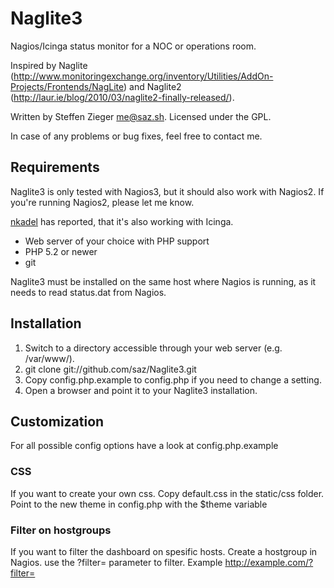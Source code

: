 Naglite3
========

Nagios/Icinga status monitor for a NOC or operations room.

Inspired by Naglite (http://www.monitoringexchange.org/inventory/Utilities/AddOn-Projects/Frontends/NagLite)
and Naglite2 (http://laur.ie/blog/2010/03/naglite2-finally-released/).

Written by Steffen Zieger <me@saz.sh>.
Licensed under the GPL.

In case of any problems or bug fixes, feel free to contact me.

Requirements
------------

Naglite3 is only tested with Nagios3, but it should also work with Nagios2.
If you're running Nagios2, please let me know.

[nkadel](https://github.com/nkadel) has reported, that it's also working with Icinga.

- Web server of your choice with PHP support
- PHP 5.2 or newer
- git

Naglite3 must be installed on the same host where Nagios is running, as it
needs to read status.dat from Nagios.

Installation
------------

1. Switch to a directory accessible through your web server (e.g. /var/www/).
2. git clone git://github.com/saz/Naglite3.git
3. Copy config.php.example to config.php if you need to change a setting.
4. Open a browser and point it to your Naglite3 installation.

Customization
-------------

For all possible config options have a look at config.php.example

### CSS

If you want to create your own css. Copy default.css in the static/css folder.
Point to the new theme in config.php with the $theme variable


### Filter on hostgroups

If you want to filter the dashboard on spesific hosts. Create a hostgroup in Nagios.
use the ?filter=<hostgroup> parameter to filter. Example http://example.com/?filter=<hostgroup>


